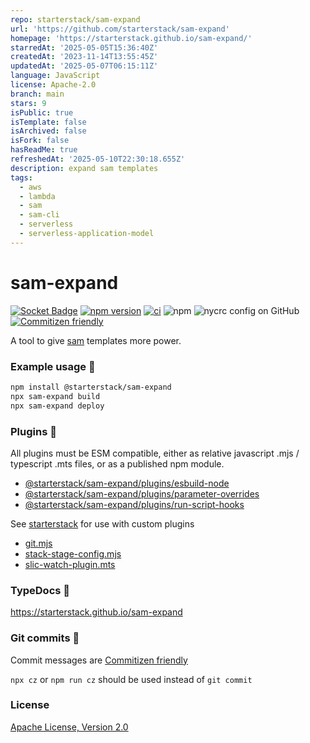 ```yaml
---
repo: starterstack/sam-expand
url: 'https://github.com/starterstack/sam-expand'
homepage: 'https://starterstack.github.io/sam-expand/'
starredAt: '2025-05-05T15:36:40Z'
createdAt: '2023-11-14T13:55:45Z'
updatedAt: '2025-05-07T06:15:11Z'
language: JavaScript
license: Apache-2.0
branch: main
stars: 9
isPublic: true
isTemplate: false
isArchived: false
isFork: false
hasReadMe: true
refreshedAt: '2025-05-10T22:30:18.655Z'
description: expand sam templates
tags:
  - aws
  - lambda
  - sam
  - sam-cli
  - serverless
  - serverless-application-model
---
```


# sam-expand

[![Socket Badge](https://socket.dev/api/badge/npm/package/@starterstack/sam-expand)](https://socket.dev/npm/package/@starterstack/sam-expand)
[![npm version](https://img.shields.io/npm/v/@starterstack/sam-expand.svg?style=flat)](https://www.npmjs.com/package/@starterstack/sam-expand)
[![ci](https://github.com/starterstack/sam-expand/actions/workflows/ci.yml/badge.svg)](https://github.com/starterstack/sam-expand/actions/workflows/ci.yml)
![npm](https://img.shields.io/npm/dm/@starterstack/sam-expand)
![nycrc config on GitHub](https://img.shields.io/nycrc/starterstack/sam-expand?label=coverage)
[![Commitizen friendly](https://img.shields.io/badge/commitizen-friendly-brightgreen.svg)](https://commitizen.github.io/cz-cli/)

A tool to give [sam](https://docs.aws.amazon.com/serverless-application-model/latest/developerguide/install-sam-cli.html) templates more power.

### Example usage 🚀

```sh
npm install @starterstack/sam-expand
npx sam-expand build
npx sam-expand deploy
```

### Plugins 🤖

All plugins must be ESM compatible, either as relative javascript .mjs / typescript .mts files, or as a published npm module.

- [@starterstack/sam-expand/plugins/esbuild-node](https://starterstack.github.io/sam-expand/modules/plugins_esbuild_node.html)
- [@starterstack/sam-expand/plugins/parameter-overrides](https://starterstack.github.io/sam-expand/modules/plugins_parameter_overrides.html)
- [@starterstack/sam-expand/plugins/run-script-hooks](https://starterstack.github.io/sam-expand/modules/plugins_run_script_hooks.html)

See [starterstack](https://github.com/starterstack/starterstack) for use with custom plugins

- [git.mjs](https://github.com/starterstack/starterstack/blob/main/packages/git.mjs)
- [stack-stage-config.mjs](https://github.com/starterstack/starterstack/blob/main/packages/stack-stage-config.mjs)
- [slic-watch-plugin.mts](https://github.com/starterstack/starterstack/blob/main/packages/slic-watch-plugin.mts)

### TypeDocs 📄

https://starterstack.github.io/sam-expand

### Git commits 🔧

Commit messages are [Commitizen friendly](https://github.com/commitizen/cz-cli#making-your-repo-commitizen-friendly)

`npx cz` or `npm run cz` should be used instead of `git commit`

### License

[Apache License, Version 2.0](LICENSE)
